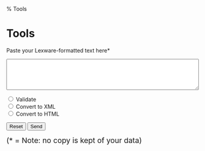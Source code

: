% Tools

# Tools

<form method="post" action="do">

Paste your Lexware-formatted text here*
 
<textarea cols="60" rows="5" name="lex"></textarea>

<input type="radio" name="method" value="validate"/> Validate <br/>
<input type="radio" name="method" value="xml"/> Convert to XML <br/>
<input type="radio" name="method" value="html"/> Convert to HTML

<input type="reset" value="Reset"/>
<input type="submit" value="Send"/>

</form>

<span style="font-size: 1.2rem">(* = Note: no copy is kept of your data)</span>
